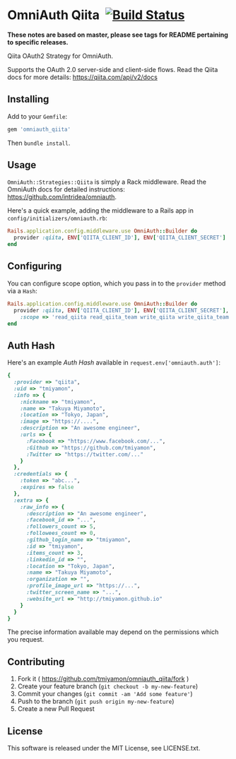 # OmniAuth Qiita &nbsp;[![Build Status](https://secure.travis-ci.org/tmiyamon/omniauth_qiita.png?branch=master)](https://travis-ci.org/tmiyamon/omniauth_qiita)

**These notes are based on master, please see tags for README pertaining to specific releases.**

Qiita OAuth2 Strategy for OmniAuth.

Supports the OAuth 2.0 server-side and client-side flows. Read the Qiita docs for more details: https://qiita.com/api/v2/docs

## Installing

Add to your `Gemfile`:

```ruby
gem 'omniauth_qiita'
```

Then `bundle install`.

## Usage

`OmniAuth::Strategies::Qiita` is simply a Rack middleware. Read the OmniAuth docs for detailed instructions: https://github.com/intridea/omniauth.

Here's a quick example, adding the middleware to a Rails app in `config/initializers/omniauth.rb`:

```ruby
Rails.application.config.middleware.use OmniAuth::Builder do
  provider :qiita, ENV['QIITA_CLIENT_ID'], ENV['QIITA_CLIENT_SECRET']
end
```

## Configuring

You can configure scope option, which you pass in to the `provider` method via a `Hash`:

```ruby
Rails.application.config.middleware.use OmniAuth::Builder do
  provider :qiita, ENV['QIITA_CLIENT_ID'], ENV['QIITA_CLIENT_SECRET'],
    :scope => 'read_qiita read_qiita_team write_qiita write_qiita_team'
end
```

## Auth Hash

Here's an example *Auth Hash* available in `request.env['omniauth.auth']`:

```ruby
{
  :provider => "qiita",
  :uid => "tmiyamon",
  :info => {
    :nickname => "tmiyamon",
    :name => "Takuya Miyamoto",
    :location => "Tokyo, Japan",
    :image => "https://....",
    :description => "An awesome engineer",
    :urls => {
      :Facebook => "https://www.facebook.com/...",
      :Github => "https://github.com/tmiyamon",
      :Twitter => "https://twitter.com/..."
    }
  },
  :credentials => {
    :token => "abc...",
    :expires => false
  },
  :extra => {
    :raw_info => {
      :description => "An awesome engineer",
      :facebook_id => "...",
      :followers_count => 5,
      :followees_count => 0,
      :github_login_name => "tmiyamon",
      :id => "tmiyamon",
      :items_count => 3,
      :linkedin_id => "",
      :location => "Tokyo, Japan",
      :name => "Takuya Miyamoto",
      :organization => "",
      :profile_image_url => "https://...",
      :twitter_screen_name => "...",
      :website_url => "http://tmiyamon.github.io"
    }
  }
}
```

The precise information available may depend on the permissions which you request.

## Contributing

1. Fork it ( https://github.com/tmiyamon/omniauth_qiita/fork )
2. Create your feature branch (`git checkout -b my-new-feature`)
3. Commit your changes (`git commit -am 'Add some feature'`)
4. Push to the branch (`git push origin my-new-feature`)
5. Create a new Pull Request

## License

This software is released under the MIT License, see LICENSE.txt.
